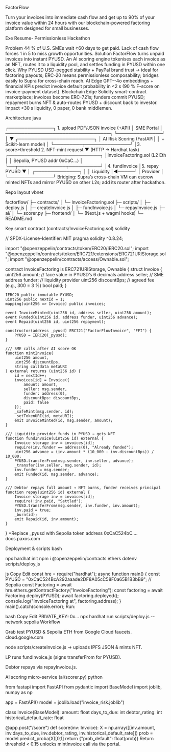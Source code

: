 FactorFlow

Turn your invoices into immediate cash flow and get up to 90% of your invoice value within 24 hours with our blockchain-powered factoring platform designed for small businesses.

Exe Resume- Permissionless Hackathon

Problem	44 % of U.S. SMEs wait ≥60 days to get paid. Lack of cash flow forces 1 in 5 to miss growth opportunities.
Solution	FactorFlow turns unpaid invoices into instant PYUSD. An AI scoring engine tokenises each invoice as an NFT, routes it to a liquidity pool, and settles funding in PYUSD within one click.
Why PYUSD	USD-pegged stability + PayPal brand trust → ideal for factoring payouts; ERC-20 means permissionless composability; bridges easily to Supra for cross-chain reach.
AI Edge	GPT--4o embeddings + financial KPIs predict invoice default probability in <2 s (90 % F-score on invoice-payment dataset).
Blockchain Edge	Solidity smart-contract marketplace; invoices become ERC-721s; funders commit PYUSD; repayment burns NFT & auto-routes PYUSD + discount back to investor.
Impact	<30 s liquidity, 0 paper, 0 bank middlemen.

Architecture
java

┌──────────────┐   1. upload PDF/JSON invoice (+API)
│ SME Portal   │ ─────────────────────────────────┐
└──────────────┘                                  │
                                                  ▼
                                   ┌────────────────────────┐
                                   │ AI Risk Scoring (FastAPI│
                                   │  + Scikit-learn model) │
                                   └─────────┬──────────────┘
                                             │3. score≥threshold
2. NFT-mint request                           ▼
 (HTTP → Hardhat task)     ┌─────────────────────────────┐
                           │InvoiceFactoring.sol (L2 Eth │
                           │ Sepolia, PYUSD addr 0xCaC…) │
                           └──┬───────────────┬──────────┘
                              │4. fundInvoice │5. repay
                     PYUSD    ▼               │
                        ┌──────────────┐      │
                        │   Liquidity  │◀─────┘
                        │   Provider   │
                        └──────────────┘
Bridging: Supra’s cross-chain VM can escrow minted NFTs and mirror PYUSD on other L2s; add its router after hackathon.

Repo layout
vbnet

factorflow/
├─ contracts/
│   └─ InvoiceFactoring.sol
├─ scripts/
│   ├─ deploy.js
│   ├─ createInvoice.js
│   ├─ fundInvoice.js
│   └─ repayInvoice.js
├─ ai/
│   └─ scorer.py
├─ frontend/
│   └─ (Next.js + wagmi hooks)
└─ README.md


Key smart contract (contracts/InvoiceFactoring.sol)
solidity

// SPDX-License-Identifier: MIT
pragma solidity ^0.8.24;

import "@openzeppelin/contracts/token/ERC20/IERC20.sol";
import "@openzeppelin/contracts/token/ERC721/extensions/ERC721URIStorage.sol";
import "@openzeppelin/contracts/access/Ownable.sol";

contract InvoiceFactoring is ERC721URIStorage, Ownable {
    struct Invoice {
        uint256 amount;          // face value in PYUSD’s 6 decimals
        address seller;          // SME
        address funder;          // liquidity provider
        uint256 discountBps;     // agreed fee (e.g., 300 = 3 %)
        bool    paid;
    }

    IERC20 public immutable PYUSD;
    uint256 public nextId = 1;
    mapping(uint256 => Invoice) public invoices;

    event InvoiceMinted(uint256 id, address seller, uint256 amount);
    event Funded(uint256 id, address funder, uint256 advance);
    event Repaid(uint256 id, uint256 repayment);

    constructor(address _pyusd) ERC721("FactorFlowInvoice", "FFI") {
        PYUSD = IERC20(_pyusd);
    }

    /// SME calls after AI score OK
    function mintInvoice(
        uint256 amount,
        uint256 discountBps,
        string calldata metaURI
    ) external returns (uint256 id) {
        id = nextId++;
        invoices[id] = Invoice({
            amount: amount,
            seller: msg.sender,
            funder: address(0),
            discountBps: discountBps,
            paid: false
        });
        _safeMint(msg.sender, id);
        _setTokenURI(id, metaURI);
        emit InvoiceMinted(id, msg.sender, amount);
    }

    /// Liquidity provider funds in PYUSD → gets NFT
    function fundInvoice(uint256 id) external {
        Invoice storage inv = invoices[id];
        require(inv.funder == address(0), "Already funded");
        uint256 advance = (inv.amount * (10_000 - inv.discountBps)) / 10_000;
        PYUSD.transferFrom(msg.sender, inv.seller, advance);
        _transfer(inv.seller, msg.sender, id);
        inv.funder = msg.sender;
        emit Funded(id, msg.sender, advance);
    }

    /// Debtor repays full amount → NFT burns, funder receives principal
    function repay(uint256 id) external {
        Invoice storage inv = invoices[id];
        require(!inv.paid, "Settled");
        PYUSD.transferFrom(msg.sender, inv.funder, inv.amount);
        inv.paid = true;
        _burn(id);
        emit Repaid(id, inv.amount);
    }
}
*Replace _pyusd with Sepolia token address 0xCaC524bC…. 
docs.paxos.com

Deployment & scripts
bash

npx hardhat init
npm i @openzeppelin/contracts ethers dotenv
scripts/deploy.js

js
Copy
Edit
const hre = require("hardhat");
async function main() {
  const PYUSD = "0xCaC524BcA292aaade2DF8A05cC58F0a65B1B3bB9"; // Sepolia
  const Factoring = await hre.ethers.getContractFactory("InvoiceFactoring");
  const factoring = await Factoring.deploy(PYUSD);
  await factoring.deployed();
  console.log("InvoiceFactoring at", factoring.address);
}
main().catch(console.error);
Run:

bash
Copy
Edit
PRIVATE_KEY=0x... npx hardhat run scripts/deploy.js --network sepolia
Workflow

Grab test PYUSD & Sepolia ETH from Google Cloud faucets. 
cloud.google.com

node scripts/createInvoice.js → uploads IPFS JSON & mints NFT.

LP runs fundInvoice.js (signs transferFrom for PYUSD).

Debtor repays via repayInvoice.js.

AI scoring micro-service (ai/scorer.py)
python

from fastapi import FastAPI
from pydantic import BaseModel
import joblib, numpy as np

app = FastAPI()
model = joblib.load("invoice_risk.joblib")

class Invoice(BaseModel):
    amount: float
    days_to_due: int
    debtor_rating: int
    historical_default_rate: float

@app.post("/score")
def score(inv: Invoice):
    X = np.array([[inv.amount, inv.days_to_due,
                   inv.debtor_rating, inv.historical_default_rate]])
    prob = model.predict_proba(X)[0,1]
    return {"prob_default": float(prob)}
Return threshold < 0.15 unlocks mintInvoice call via the portal.
